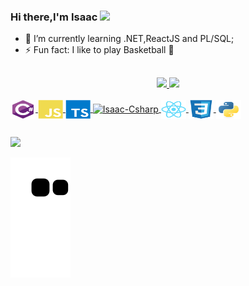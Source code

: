 ### Hi there,I'm Isaac <img src="https://emoji.gg/assets/emoji/4708_Pikachu_Hello.gif" width="24"/>

<!--
**isaacfreitas/isaacfreitas** is a ✨ _special_ ✨ repository because its `README.md` (this file) appears on your GitHub profile.

Here are some ideas to get you started:

- 🔭 I’m currently working on ...
- 🌱 I’m currently learning ...
- 👯 I’m looking to collaborate on ...
- 🤔 I’m looking for help with ...
- 💬 Ask me about ...
- 😄 Pronouns: ...
- ⚡ Fun fact: ...
-->

- 🌱 I’m currently learning .NET,ReactJS and PL/SQL;
- ⚡ Fun fact: I like to play Basketball 🏀

##
<!--
Themes possibles
- ♾ midnight-purple
- Dracula -->

<div align="center">
  <a href="https://github.com/isaacfreitas">
  <img height="180em" src="https://github-readme-stats.vercel.app/api?username=isaacfreitas&show_icons=true&theme=dark&include_all_commits=true&count_private=true&border_radius=30px"/>
  <img height="180em" src="https://github-readme-stats.vercel.app/api/top-langs/?username=isaacfreitas&layout=compact&langs_count=7&theme=dark&border_radius=30px"/>

</div>
  
<div style="display: inline_block"><br>
  <img align="center" alt="Isaac-Csharp" height="30" width="40" src="https://raw.githubusercontent.com/devicons/devicon/master/icons/csharp/csharp-original.svg">
  <img align="center" alt="Isaac-Js" height="30" width="40" src="https://raw.githubusercontent.com/devicons/devicon/master/icons/javascript/javascript-plain.svg">
  <img align="center" alt="Isaac-Ts" height="30" width="40" src="https://raw.githubusercontent.com/devicons/devicon/master/icons/typescript/typescript-plain.svg">
  <img align="center" alt="Isaac-Csharp" height="30" width="40" src="https://cdn.jsdelivr.net/gh/devicons/devicon/icons/nodejs/nodejs-original.svg" />
  <img align="center" alt="Isaac-React" height="30" width="40" src="https://raw.githubusercontent.com/devicons/devicon/master/icons/react/react-original.svg">
  <img align="center" alt="Isaac-CSS" height="30" width="40" src="https://raw.githubusercontent.com/devicons/devicon/master/icons/css3/css3-original.svg">
  <img align="center" alt="Isaac-Python" height="30" width="40" src="https://raw.githubusercontent.com/devicons/devicon/master/icons/python/python-original.svg">
 
</div>  

##
  
  <a href="https://www.linkedin.com/in/isaac-freitas-631b89112" target="_blank"><img src="https://img.shields.io/badge/-LinkedIn-%230077B5?style=for-the-badge&logo=linkedin&logoColor=white" target="_blank"></a> 
 
  ![Snake animation](https://github.com/isaacfreitas/isaacfreitas/blob/output/github-contribution-grid-snake.svg)
